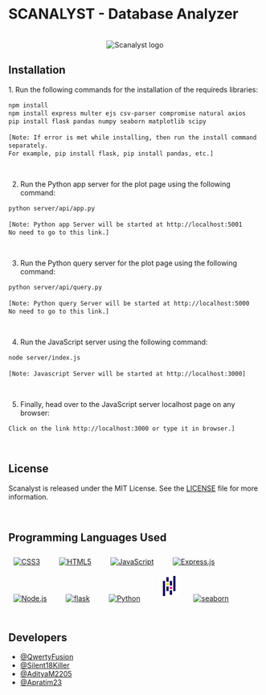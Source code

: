 <h1>SCANALYST - Database Analyzer</h1>
<p align="center">
  <br/>
  <img src="https://github.com/QwertyFusion/Database-Analyzer/blob/main/public/images/logo.png" alt="Scanalyst logo"/>
</p>
<h2>Installation</h2>
1. Run the following commands for the installation of the requireds libraries:

```
npm install
npm install express multer ejs csv-parser compromise natural axios
pip install flask pandas numpy seaborn matplotlib scipy

[Note: If error is met while installing, then run the install command separately. 
For example, pip install flask, pip install pandas, etc.]
```
<br/>

2. Run the Python app server for the plot page using the following command:
```
python server/api/app.py

[Note: Python app Server will be started at http://localhost:5001
No need to go to this link.]
```
<br/>  

3. Run the Python query server for the plot page using the following command:
```
python server/api/query.py

[Note: Python query Server will be started at http://localhost:5000
No need to go to this link.]
```
<br/>

4. Run the JavaScript server using the following command:
```
node server/index.js

[Note: Javascript Server will be started at http://localhost:3000]
```
<br/>

5. Finally, head over to the JavaScript server localhost page on any browser:
```
Click on the link http://localhost:3000 or type it in browser.]
```
<br/>
<h2>License</h2>
<p>Scanalyst is released under the MIT License. See the <a href="https://github.com/QwertyFusion/Database-Analyzer/blob/main/LICENSE">LICENSE</a> file for more information.</p>
<br/>
<h2>Programming Languages Used</h2>
  <div align="left">  
    <a href="https://www.w3schools.com/css/" target="_blank"><img style="margin: 10px" src="https://profilinator.rishav.dev/skills-assets/css3-original-wordmark.svg" alt="CSS3" height="50" /></a>&emsp;
    <a href="https://en.wikipedia.org/wiki/HTML5" target="_blank"><img style="margin: 10px" src="https://profilinator.rishav.dev/skills-assets/html5-original-wordmark.svg" alt="HTML5" height="50" /></a>&emsp;
    <a href="https://www.javascript.com/" target="_blank"><img style="margin: 10px" src="https://profilinator.rishav.dev/skills-assets/javascript-original.svg" alt="JavaScript" height="50" /></a>&emsp;
    <a href="https://expressjs.com/" target="_blank"><img style="margin: 10px" src="https://profilinator.rishav.dev/skills-assets/express-original-wordmark.svg" alt="Express.js" height="50" /></a>&emsp;
    <a href="https://nodejs.org/" target="_blank"><img style="margin: 10px" src="https://profilinator.rishav.dev/skills-assets/nodejs-original-wordmark.svg" alt="Node.js" height="50" /></a>&emsp;
    <a href="https://flask.palletsprojects.com/" target="_blank" rel="noreferrer"><img style="margin: 10px" src="https://www.vectorlogo.zone/logos/pocoo_flask/pocoo_flask-icon.svg" alt="flask" width="40" height="40"/></a>&emsp;
    <a href="https://www.python.org/" target="_blank"><img style="margin: 10px" src="https://profilinator.rishav.dev/skills-assets/python-original.svg" alt="Python" height="50" /></a>&emsp;
    <a href="https://pandas.pydata.org/" target="_blank" rel="noreferrer"><img style="margin: 10px" src="https://raw.githubusercontent.com/devicons/devicon/2ae2a900d2f041da66e950e4d48052658d850630/icons/pandas/pandas-original.svg" alt="pandas" width="40" height="40"/></a>&emsp;
    <a href="https://seaborn.pydata.org/" target="_blank" rel="noreferrer"><img src="https://seaborn.pydata.org/_images/logo-mark-lightbg.svg" alt="seaborn" width="40" height="40"/> </a>
</div>
<br/>
<h2>Developers</h2>
<ul>
    <li><a href="https://github.com/QwertyFusion">@QwertyFusion</a></li>
    <li><a href="https://github.com/Silent18Killer">@Silent18Killer</a></li>
    <li><a href="https://github.com/AdityaM2205">@AdityaM2205</a></li>
    <li><a href="https://github.com/Apratim23">@Apratim23</a></li>
</ul>
